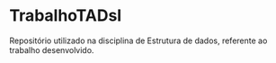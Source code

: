 # TrabalhoTADsI
Repositório utilizado na disciplina de Estrutura de dados, referente ao trabalho desenvolvido.
